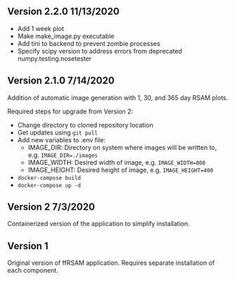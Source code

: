 Version 2.2.0 11/13/2020
---
* Add 1 week plot
* Make make_image.py executable
* Add tini to backend to prevent zombie processes
* Specify scipy version to address errors from deprecated numpy.testing.nosetester

Version 2.1.0 7/14/2020
---
Addition of automatic image generation with 1, 30, and 365 day RSAM plots.

Required steps for upgrade from Version 2:
* Change directory to cloned repository location
* Get updates using `git pull` 
* Add new variables to .env file:
    * IMAGE_DIR: Directory on system where images will be written to, e.g. `IMAGE_DIR=./images`
    * IMAGE_WIDTH: Desired width of image, e.g. `IMAGE_WIDTH=800`
    * IMAGE_HEIGHT: Desired height of image, e.g. `IMAGE_HEIGHT=400`
* `docker-compose build`
* `docker-compose up -d`

Version 2  7/3/2020
---
Containerized version of the application to simplify installation.  

Version 1
---
Original version of ffRSAM application. Requires separate installation of each component.